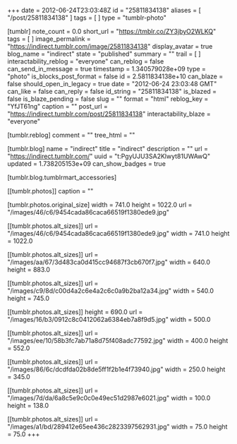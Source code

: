 +++
date = 2012-06-24T23:03:48Z
id = "25811834138"
aliases = [ "/post/25811834138" ]
tags = [ ]
type = "tumblr-photo"

[tumblr]
note_count = 0.0
short_url = "https://tmblr.co/ZY3jbyO2WLKQ"
tags = [ ]
image_permalink = "https://indirect.tumblr.com/image/25811834138"
display_avatar = true
blog_name = "indirect"
state = "published"
summary = ""
trail = [ ]
interactability_reblog = "everyone"
can_reblog = false
can_send_in_message = true
timestamp = 1.340579028e+09
type = "photo"
is_blocks_post_format = false
id = 2.5811834138e+10
can_blaze = false
should_open_in_legacy = true
date = "2012-06-24 23:03:48 GMT"
can_like = false
can_reply = false
id_string = "25811834138"
is_blazed = false
is_blaze_pending = false
slug = ""
format = "html"
reblog_key = "YfJT61ng"
caption = ""
post_url = "https://indirect.tumblr.com/post/25811834138"
interactability_blaze = "everyone"

[tumblr.reblog]
comment = ""
tree_html = ""

[tumblr.blog]
name = "indirect"
title = "indirect"
description = ""
url = "https://indirect.tumblr.com/"
uuid = "t:PgyUJU3SA2Klwyt81UWAwQ"
updated = 1.738205153e+09
can_show_badges = true

[tumblr.blog.tumblrmart_accessories]

[[tumblr.photos]]
caption = ""

[tumblr.photos.original_size]
width = 741.0
height = 1022.0
url = "/images/46/c6/9454cada86caca66519f1380ede9.jpg"

[[tumblr.photos.alt_sizes]]
url = "/images/46/c6/9454cada86caca66519f1380ede9.jpg"
width = 741.0
height = 1022.0

[[tumblr.photos.alt_sizes]]
url = "/images/aa/67/3d483ca0d415cc94687f3cb670f7.jpg"
width = 640.0
height = 883.0

[[tumblr.photos.alt_sizes]]
url = "/images/c9/8d/c00d4a2c6e4a2c6c0a9b2ba12a34.jpg"
width = 540.0
height = 745.0

[[tumblr.photos.alt_sizes]]
height = 690.0
url = "/images/16/b3/0912c8c0412062a6384eb7a8f9d5.jpg"
width = 500.0

[[tumblr.photos.alt_sizes]]
url = "/images/ee/10/58b3fc7ab71a8d75f408adc77592.jpg"
width = 400.0
height = 552.0

[[tumblr.photos.alt_sizes]]
url = "/images/86/6c/dcdfda02b8de5ff1f2b1e4f73940.jpg"
width = 250.0
height = 345.0

[[tumblr.photos.alt_sizes]]
url = "/images/7d/da/6a8c5e9c0c0e49ec51d2987e6021.jpg"
width = 100.0
height = 138.0

[[tumblr.photos.alt_sizes]]
url = "/images/a1/bd/289412e65ee436c2823397562931.jpg"
width = 75.0
height = 75.0
+++
